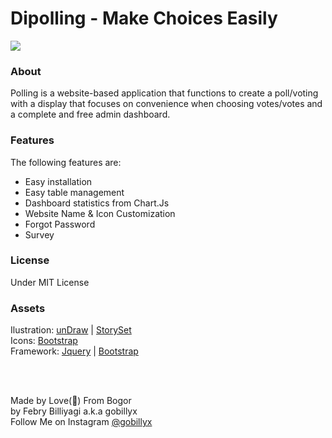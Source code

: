 # Dipolling - Make Choices Easily

<img src="http://gobillyx.000webhostapp.com/dipolling/assets/img/dashboard%20-%20chart.JPG">
<br>

### About
Polling is a website-based application that functions to create a poll/voting with a display that focuses on convenience when choosing votes/votes and a complete and free admin dashboard.

### Features
The following features are:

<ul>
  <li>Easy installation</li>
  <li>Easy table management</li>
  <li>Dashboard statistics from Chart.Js</li>
  <li>Website Name & Icon Customization</li>
  <li>Forgot Password</li>
  <li>Survey</li>
</ul>

### License
Under MIT License

### Assets
Ilustration: <a href="https://undraw.co">unDraw</a> | <a href="https://undraw.co">StorySet</a>
<br>
Icons: <a href="https://icons.bootstrap.com">Bootstrap</a>
<br>
Framework: <a href="https://jquery.com">Jquery</a> | <a href="https://bootstrap.com">Bootstrap</a>

<br>
<br>

Made by Love(&#128150;) From Bogor
<br>
by Febry Billiyagi a.k.a gobillyx
<br>
Follow Me on Instagram <a href="https://www.instagram.com/gobillyx/">@gobillyx</a>
